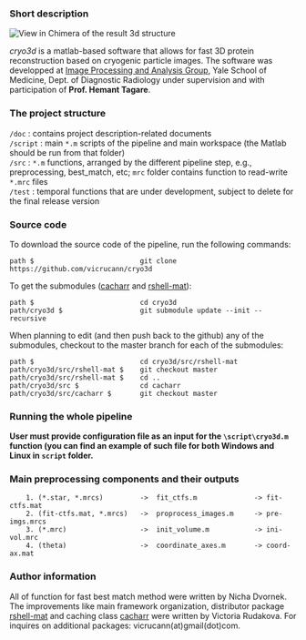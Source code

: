 ### Short description  

![View in Chimera of the result 3d structure](https://github.com/vicrucann/cryo3d/blob/master/chimera-3dmasked.png)

*cryo3d* is a matlab-based software that allows for fast 3D protein reconstruction based on cryogenic particle images. The software was developped at [Image Processing and Analysis Group](http://medicine.yale.edu/bioimaging/ipa/), Yale School of Medicine, Dept. of Diagnostic Radiology under supervision and with participation of **Prof. Hemant Tagare**. 

### The project structure  
`/doc` : contains project description-related documents    
`/script` : main `*.m` scripts of the pipeline and main workspace (the Matlab should be run from that folder)  
`/src` : `*.m` functions, arranged by the different pipeline step, e.g., preprocessing, best_match, etc; `mrc` folder contains function to read-write `*.mrc` files  
`/test` : temporal functions that are under development, subject to delete for the final release version   

### Source code  

To download the source code of the pipeline, run the following commands:  
```
path $                          git clone https://github.com/vicrucann/cryo3d
``` 
To get the submodules ([cacharr](https://github.com/vicrucann/cacharr) and [rshell-mat](https://github.com/vicrucann/rshell-mat)):  
```
path $                          cd cryo3d
path/cryo3d $                   git submodule update --init --recursive
```
When planning to edit (and then push back to the github) any of the submodules, checkout to the master branch for each of the submodules:  
```
path $                          cd cryo3d/src/rshell-mat
path/cryo3d/src/rshell-mat $    git checkout master
path/cryo3d/src/rshell-mat $    cd ..
path/cryo3d/src $               cd cacharr
path/cryo3d/src/cacharr $       git checkout master
```

### Running the whole pipeline

**User must provide configuration file as an input for the `\script\cryo3d.m` function (you can find an example of such file for both Windows and Linux in `script` folder.**    

### Main preprocessing components and their outputs
```
	1. (*.star, *.mrcs)     	->	fit_ctfs.m 	            -> fit-ctfs.mat
	2. (fit-ctfs.mat, *.mrcs) 	-> 	proprocess_images.m 	-> pre-imgs.mrcs
	3. (*.mrc)	            	->	init_volume.m   		-> ini-vol.mrc
	4. (theta)          		->	coordinate_axes.m       -> coord-ax.mat
```

### Author information
All of function for fast best match method were written by Nicha Dvornek. The improvements like main framework organization, distributor package [rshell-mat](https://github.com/vicrucann/rshell-mat) and caching class [cacharr](https://github.com/vicrucann/cacharr) were written by Victoria Rudakova. For inquires on additional packages: vicrucann(at)gmail(dot)com. 
